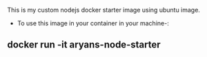 This is my custom nodejs docker starter image using ubuntu image.

- To use this image in your container in your machine-:
## docker run -it aryans-node-starter

